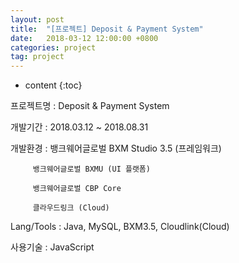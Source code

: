 ```yaml
---
layout: post
title:  "[프로젝트] Deposit & Payment System"
date:   2018-03-12 12:00:00 +0800
categories: project
tag: project
---
```


* content
{:toc}


프로젝트명 : Deposit & Payment System 

개발기간 : 2018.03.12 ~ 2018.08.31

개발환경 : 뱅크웨어글로벌 BXM Studio 3.5 (프레임워크)

         뱅크웨어글로벌 BXMU (UI 플랫폼)

         뱅크웨어글로벌 CBP Core 

         클라우드링크 (Cloud)

Lang/Tools : Java, MySQL, BXM3.5, Cloudlink(Cloud)

사용기술 : JavaScript
